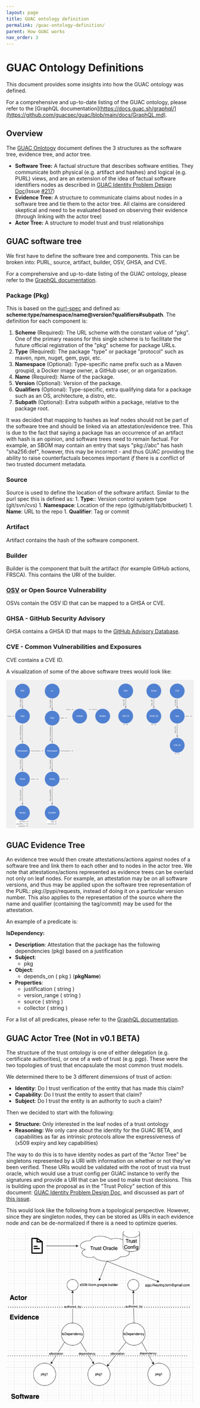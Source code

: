 ```yaml
---
layout: page
title: GUAC ontology definition
permalink: /guac-ontology-definition/
parent: How GUAC works
nav_order: 3
---
```


# GUAC Ontology Definitions

This document provides some insights into how the GUAC ontology was defined.

For a comprehensive and up-to-date listing of the GUAC ontology, please refer to
the [GraphQL documentation](https://docs.guac.sh/graphql/](https://github.com/guacsec/guac/blob/main/docs/GraphQL.md).

## Overview

The [GUAC Onlotogy](https://docs.guac.sh/guac-ontology/) document defines the 3 structures as the software tree, evidence tree, and actor tree.

- **Software Tree:** A factual structure that describes software entities. They
  communicate both physical (e.g. artifact and hashes) and logical (e.g. PURL)
  views, and are an extension of the idea of factual software identifiers nodes as
  described in
  [GUAC Identity Problem Design Doc](https://docs.google.com/document/d/1BUEi7q2i-KXlAhsh1adYvL1fkWN-q8FrgLyEre7c5kg/edit?resourcekey=0-02sC5-9IbTfwJckze_CDQw)(Issue
  [#217](https://github.com/guacsec/guac/issues/217))
- **Evidence Tree:** A structure to communicate claims about nodes in a software
  tree and tie them to the actor tree. All claims are considered skeptical and
  need to be evaluated based on observing their evidence (through linking with
  the actor tree)
- **Actor Tree:** A structure to model trust and trust relationships

## GUAC software tree

We first have to define the software tree and components. This can be broken
into: PURL, source, artifact, builder, OSV, GHSA, and CVE.

For a comprehensive and up-to-date listing of the GUAC ontology, please refer to
the
[GraphQL documentation](https://github.com/guacsec/guac/blob/main/docs/GraphQL.md).

### Package (Pkg)

This is based on the [purl-spec](https://github.com/package-url/purl-spec) and defined as: **scheme:type/namespace/name@version?qualifiers#subpath**. The definition for each component is:

   1.  **Scheme** (Required): The URL scheme with the constant value of "pkg". One
        of the primary reasons for this single scheme is to facilitate the future
        official registration of the "pkg" scheme for package URLs.
   1.  **Type** (Required): The package "type" or package "protocol" such as maven, npm,
        nuget, gem, pypi, etc. 
   1.  **Namespace** (Optional): Type-specific name prefix such as a Maven groupid, a Docker image
        owner, a GitHub user, or an organization. 
   1.  **Name** (Required): Name of the package.
   1.  **Version** (Optional): Version of the package.
   1.  **Qualifiers** (Optional): Type-specific, extra qualifying data for a package such as an OS,
        architecture, a distro, etc. 
   1.  **Subpath** (Optional): Extra subpath within a package, relative to the package
        root. 
        
It was decided that mapping to hashes as leaf nodes should not be part of the software tree and should be linked via an attestation/evidence tree. This is due to the fact that saying a package has an occurrence of an artifact with hash is an opinion, and software trees need to remain factual. For example, an SBOM may contain an entry that says "pkg://abc" has hash "sha256:def", however, this may be incorrect - and thus GUAC providing the ability to raise counterfactuals becomes important _if_ there is a conflict of two
trusted document metadata.

### Source
Source is used to define the location of the software artifact. Similar to the purl spec this is defined as:
    1.  **Type:**: Version control system type (git/svn/cvs)
    1.  **Namespace**: Location of the repo (github/gitlab/bitbucket)
    1.  **Name**: URL to the repo
    1.  **Qualifier**: Tag or commit
    
### Artifact
Artifact contains the hash of the software component.

### Builder
Builder is the component that built the artifact (for example GitHub actions, FRSCA). This contains the URI of the builder.

### [OSV](https://osv.dev/) or Open Source Vulnerability
OSVs contain the OSV ID that can be mapped to a GHSA or CVE.

### GHSA - GitHub Security Advisory 
GHSA contains a GHSA ID that maps to the [GitHub Advisory Database](https://github.com/advisories).

### CVE - Common Vulnerabilities and Exposures 
CVE contains a CVE ID.

A visualization of some of the above software trees would look like:

![Visualization of software trees](assets/images/softwaretreevis.png)

## GUAC Evidence Tree

An evidence tree would then create attestations/actions against nodes of a
software tree and link them to each other and to nodes in the actor tree. We
note that attestations/actions represented as evidence trees can be overlaid not
only on leaf nodes. For example, an attestation may be on all software versions,
and thus may be applied upon the software tree representation of the PURL:
pkg://pypi/requests, instead of doing it on a particular version number. This
also applies to the representation of the source where the name and qualifier
(containing the tag/commit) may be used for the attestation.

An example of a predicate is:

**IsDependency:**

- **Description**: Attestation that the package has the following dependencies
  (pkg) based on a justification
- **Subject**:
  - pkg
- **Object**:
  - depends_on ( pkg ) (**pkgName**)
- **Properties**:
  - justification ( string )
  - version_range ( string )
  - source ( string )
  - collector ( string )

For a list of all predicates, please refer to the
[GraphQL documentation](https://github.com/guacsec/guac/blob/main/docs/GraphQL.md).

## GUAC Actor Tree (Not in v0.1 BETA)

The structure of the trust ontology is one of either delegation (e.g.
certificate authorities), or one of a web of trust (e.g. pgp). These were the
two topologies of trust that encapsulate the most common trust models.

We determined there to be 3 different dimensions of trust of action:

- **Identity**: Do I trust verification of the entity that has made this claim?
- **Capability**: Do I trust the entity to assert that claim?
- **Subject**: Do I trust the entity is an authority to such a claim?

Then we decided to start with the following:

- **Structure:** Only interested in the leaf nodes of a trust ontology
- **Reasoning:** We only care about the identity for the GUAC BETA, and capabilities
  as far as intrinsic protocols allow the expressiveness of (x509 expiry and key
  capabilities)

The way to do this is to have identity nodes as part of the "Actor Tree" be 
singletons represented by a URI with information on whether or not they've been verified. These
URIs would be validated with the root of trust via trust oracle, which would use
a trust config per GUAC instance to verify the signatures and provide a URI that
can be used to make trust decisions. This is building upon the proposal as in
the "Trust Policy" section of this document:
[GUAC Identity Problem Design Doc](https://docs.google.com/document/d/1BUEi7q2i-KXlAhsh1adYvL1fkWN-q8FrgLyEre7c5kg/edit?resourcekey=0-02sC5-9IbTfwJckze_CDQw#heading=h.h9kfextfhlqn),
and discussed as part of
[this issue](https://github.com/guacsec/guac/issues/75).

This would look like the following from a topological perspective. However,
since they are singleton nodes, they can be stored as URIs in each evidence node
and can be de-normalized if there is a need to optimize queries.

![Actor tree diagram](assets/images/3trees.png)
